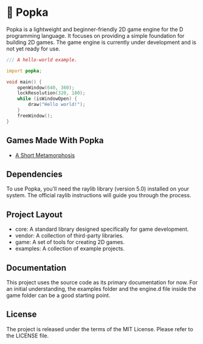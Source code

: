 # 🍂 Popka

Popka is a lightweight and beginner-friendly 2D game engine for the D programming language.
It focuses on providing a simple foundation for building 2D games.
The game engine is currently under development and is not yet ready for use.

```d
/// A hello-world example.

import popka;

void main() {
    openWindow(640, 360);
    lockResolution(320, 180);
    while (isWindowOpen) {
        draw("Hello world!");
    }
    freeWindow();
}
```

## Games Made With Popka

* [A Short Metamorphosis](https://kapendev.itch.io/a-short-metamorphosis)

## Dependencies

To use Popka, you'll need the raylib library (version 5.0) installed on your system.
The official raylib instructions will guide you through the process.

## Project Layout

* core: A standard library designed specifically for game development. 
* vendor: A collection of third-party libraries.
* game: A set of tools for creating 2D games.
* examples: A collection of example projects.

## Documentation

This project uses the source code as its primary documentation for now.
For an initial understanding, the examples folder and the engine.d file inside the game folder can be a good starting point.

## License

The project is released under the terms of the MIT License.
Please refer to the LICENSE file.
